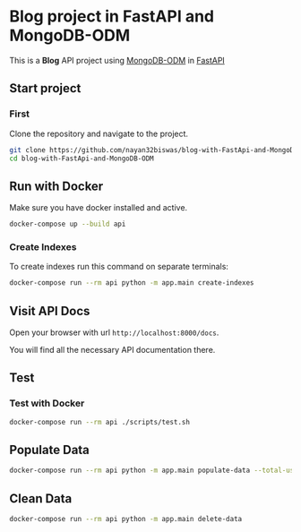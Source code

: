 # Blog project in FastAPI and MongoDB-ODM

This is a **Blog** API project using <a href="https://mongodb-odm.readthedocs.io" class="external-link" target="_blank">MongoDB-ODM</a> in <a href="https://fastapi.tiangolo.com" class="external-link" target="_blank">FastAPI</a>

## Start project

### First

Clone the repository and navigate to the project.

```bash
git clone https://github.com/nayan32biswas/blog-with-FastApi-and-MongoDB-ODM.git
cd blog-with-FastApi-and-MongoDB-ODM
```

## Run with Docker

Make sure you have docker installed and active.

```bash
docker-compose up --build api
```

### Create Indexes

To create indexes run this command on separate terminals:

```bash
docker-compose run --rm api python -m app.main create-indexes
```

## Visit API Docs

Open your browser with url `http://localhost:8000/docs`.

You will find all the necessary API documentation there.

## Test

### Test with Docker

```bash
docker-compose run --rm api ./scripts/test.sh
```

## Populate Data

```bash
docker-compose run --rm api python -m app.main populate-data --total-user 100 --total-post 100
```

## Clean Data

```bash
docker-compose run --rm api python -m app.main delete-data
```
